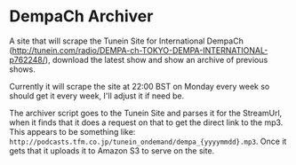 # DempaCh Archiver

A site that will scrape the Tunein Site for International DempaCh (http://tunein.com/radio/DEMPA-ch-TOKYO-DEMPA-INTERNATIONAL-p762248/), download the latest show and show an archive of previous shows.

Currently it will scrape the site at 22:00 BST on Monday every week so should get it every week, I'll adjust it if need be.

The archiver script goes to the Tunein Site and parses it for the StreamUrl, when it finds that it does a request on that to get the direct link to the mp3. This appears to be something like: `http://podcasts.tfm.co.jp/tunein_ondemand/dempa_{yyyymmdd}.mp3`. Once it gets that it uploads it to Amazon S3 to serve on the site.
